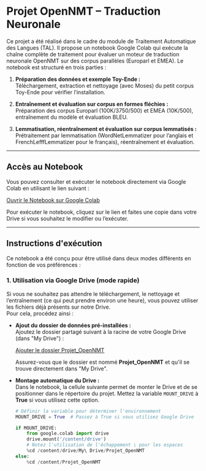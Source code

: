 # Projet OpenNMT – Traduction Neuronale

Ce projet a été réalisé dans le cadre du module de Traitement Automatique des Langues (TAL). Il propose un notebook Google Colab qui exécute la chaîne complète de traitement pour évaluer un moteur de traduction neuronale OpenNMT sur des corpus parallèles (Europarl et EMEA). Le notebook est structuré en trois parties :

1. **Préparation des données et exemple Toy-Ende :**  
   Téléchargement, extraction et nettoyage (avec Moses) du petit corpus Toy-Ende pour vérifier l’installation.

2. **Entraînement et évaluation sur corpus en formes fléchies :**  
   Préparation des corpus Europarl (100K/3750/500) et EMEA (10K/500), entraînement du modèle et évaluation BLEU.

3. **Lemmatisation, réentraînement et évaluation sur corpus lemmatisés :**  
   Prétraitement par lemmatisation (WordNetLemmatizer pour l’anglais et FrenchLefffLemmatizer pour le français), réentraînement et évaluation.

---

## Accès au Notebook

Vous pouvez consulter et exécuter le notebook directement via Google Colab en utilisant le lien suivant :

[Ouvrir le Notebook sur Google Colab](https://colab.research.google.com/drive/1AdkK6PW_SyeNisVsYVDxqFqMJQXCFO2o?usp=sharing)

Pour exécuter le notebook, cliquez sur le lien et faites une copie dans votre Drive si vous souhaitez le modifier ou l’exécuter.

---

## Instructions d'exécution

Ce notebook a été conçu pour être utilisé dans deux modes différents en fonction de vos préférences :

### 1. Utilisation via Google Drive (mode rapide)

Si vous ne souhaitez pas attendre le téléchargement, le nettoyage et l’entraînement (ce qui peut prendre environ une heure), vous pouvez utiliser les fichiers déjà présents sur notre Drive.  
Pour cela, procédez ainsi :

- **Ajout du dossier de données pré-installées :**  
  Ajoutez le dossier partagé suivant à la racine de votre Google Drive (dans "My Drive") :
  
  [Ajouter le dossier Projet_OpenNMT](https://drive.google.com/drive/folders/10d16qpgYf64LNn3Q9b3P77XdFJ01qPS3?usp=share_link)
  
  Assurez-vous que le dossier est nommé **Projet_OpenNMT** et qu'il se trouve directement dans "My Drive".

- **Montage automatique du Drive :**  
  Dans le notebook, la cellule suivante permet de monter le Drive et de se positionner dans le répertoire du projet. Mettez la variable `MOUNT_DRIVE` à **True** si vous utilisez cette option.

  ```python
  # Définir la variable pour déterminer l'environnement
  MOUNT_DRIVE = True  # Passez à True si vous utilisez Google Drive

  if MOUNT_DRIVE:
      from google.colab import drive
      drive.mount('/content/drive')
      # Notez l'utilisation de l'échappement \ pour les espaces
      %cd /content/drive/My\ Drive/Projet_OpenNMT
  else:
      %cd /content/Projet_OpenNMT
